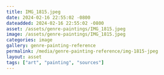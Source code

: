 ```yaml
---
title: IMG_1815.jpeg
date: 2024-02-16 22:55:02 -0800
dateadded: 2024-02-16 22:55:02 -0800
asset: /assets/genre-paintings/IMG_1815.jpeg
image: /assets/genre-paintings/IMG_1815.jpeg
categories: image
gallery: genre-painting-reference
permalink: /media/genre-painting-reference/img-1815-jpeg
layout: asset
tags: ["art", "painting", "sources"]
--- 
```

